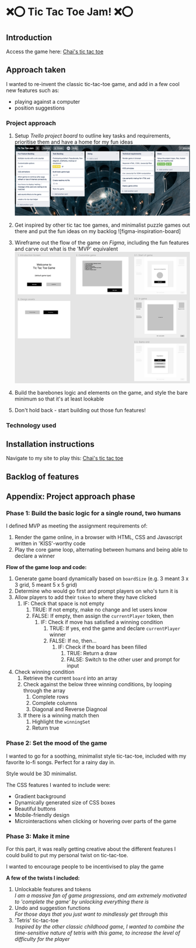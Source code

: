 # ❌⭕️ Tic Tac Toe Jam! ❌⭕️

## Introduction

Access the game here: [Chai's tic tac toe](https://chai-ng.github.io/tic-tac-toe-jam/)

## Approach taken

I wanted to re-invent the classic tic-tac-toe game, and add in a few cool new features such as:
* playing against a computer
* position suggestions

### Project approach
1. Setup _Trello project board_ to outline key tasks and requirements, prioritise them and have a home for my fun ideas 
![project-board-setup](https://github.com/chai-ng/tic-tac-toe-jam/blob/master/images/project-board-setup.png)

2. Get inspired by other tic tac toe games, and minimalist puzzle games out there and put the fun ideas on my backlog
![figma-inspiration-board]

3. Wireframe out the flow of the game on _Figma_, including the fun features and carve out what is the 'MVP' equivalent
![figma-wireframes](https://github.com/chai-ng/tic-tac-toe-jam/blob/master/images/wireframe-flow.png)

4. Build the barebones logic and elements on the game, and style the bare minimum so that it's at least lookable

5. Don't hold back - start building out those fun features!

### Technology used

## Installation instructions

Navigate to my site to play this: [Chai's tic tac toe](https://chai-ng.github.io/tic-tac-toe-jam/)

## Backlog of features

## Appendix: Project approach phase
### Phase 1: Build the basic logic for a single round, two humans
I defined MVP as meeting the assignment requirements of:
1. Render the game online, in a browser with HTML, CSS and Javascript written in 'KISS'-worthy code
2. Play the core game loop, alternating between humans and being able to declare a winner

**Flow of the game loop and code:**
1. Generate game board dynamically based on `boardSize` (e.g. 3 meant 3 x 3 grid, 5 meant 5 x 5 grid)
2. Determine who would go first and prompt players on who's turn it is
3. Allow players to add their `token` to where they have clicked
   1. IF: Check that space is not empty
      1. TRUE: If not empty, make no change and let users know
      2. FALSE: If empty, then assign the `currentPlayer` token, then
         1. IF: Check if move has satisfied a winning condition
            1. TRUE: If yes, end the game and declare `currentPlayer` winner
            2. FALSE: If no, then...
               1. IF: Check if the board has been filled
                  1. TRUE: Return a draw
                  2. FALSE: Switch to the other user and prompt for input
4. Check winning condition
   1. Retrieve the current `board` into an array
   2. Check against the below three winning conditions, by looping through the array
      1. Complete rows
      2. Complete columns
      3. Diagonal and Reverse Diagnoal
   3. If there is a winning match then
      1. Highlight the `winningSet`
      2. Return true

### Phase 2: Set the mood of the game
I wanted to go for a soothing, minimalist style tic-tac-toe, included with my favorite lo-fi songs. Perfect for a rainy day in.

Style would be 3D minimalist.

The CSS features I wanted to include were:
- Gradient background
- Dynamically generated size of CSS boxes
- Beautiful buttons
- Mobile-friendly design
- Microinteractions when clicking or hovering over parts of the game

### Phase 3: Make it mine
For this part, it was really getting creative about the different features I could build to put my personal twist on tic-tac-toe.

I wanted to encourage people to be incentivised to play the game

**A few of the twists I included:**
1. Unlockable features and tokens\
*I am a massive fan of game progressions, and am extremely motivated to 'complete the game' by unlocking everything there is*
2. Undo and suggestion functions\
*For those days that you just want to mindlessly get through this*
3. 'Tetris' tic-tac-toe\
*Inspired by the other classic childhood game, I wanted to combine the time-sensitive nature of tetris with this game, to increase the level of difficulty for the player*
